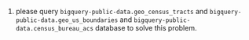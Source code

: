 1. please query `bigquery-public-data.geo_census_tracts` and `bigquery-public-data.geo_us_boundaries` and `bigquery-public-data.census_bureau_acs` database to solve this problem.
